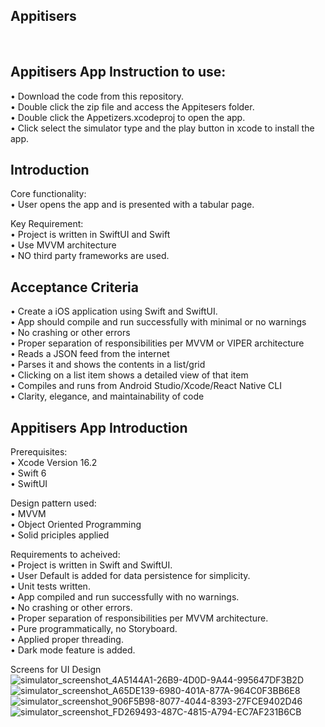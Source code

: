 
## Appitisers
<br />

## Appitisers App Instruction to use:
• Download the code from this repository. <br />
• Double click the zip file and access the Appitesers folder. <br />
• Double click the Appetizers.xcodeproj to open the app. <br />
• Click select the simulator type and the play button in xcode to install the app. <br />

## Introduction
Core functionality:<br />
• User opens the app and is presented with a tabular page.<br />

Key Requirement:<br />
• Project is written in SwiftUI and Swift<br />
• Use MVVM architecture<br />
• NO third party frameworks are used.<br /> 

## Acceptance Criteria
• Create a iOS application using Swift and SwiftUI.<br />
• App should compile and run successfully with minimal or no warnings <br /> 
• No crashing or other errors<br />
• Proper separation of responsibilities per MVVM or VIPER architecture<br />
• Reads a JSON feed from the internet<br />
• Parses it and shows the contents in a list/grid<br />
• Clicking on a list item shows a detailed view of that item<br />
• Compiles and runs from Android Studio/Xcode/React Native CLI<br />
• Clarity, elegance, and maintainability of code<br />

## Appitisers App Introduction
Prerequisites:<br />
• Xcode Version 16.2<br />
• Swift 6<br />
• SwiftUI<br />

Design pattern used:<br />
• MVVM<br />
• Object Oriented Programming<br />
• Solid priciples applied<br />

Requirements to acheived:<br />
• Project is written in Swift and SwiftUI.<br />
• User Default is added for data persistence for simplicity.<br />
• Unit tests written.<br />
• App compiled and run successfully with no warnings.<br />
• No crashing or other errors.<br />
• Proper separation of responsibilities per MVVM architecture.<br />
• Pure programmatically, no Storyboard. <br />
• Applied proper threading.<br />
• Dark mode feature is added.<br />

Screens for UI Design<br />
![simulator_screenshot_4A5144A1-26B9-4D0D-9A44-995647DF3B2D](https://github.com/user-attachments/assets/0119fccf-f658-4c5f-877c-7e47ce72ac26)<br />
![simulator_screenshot_A65DE139-6980-401A-877A-964C0F3BB6E8](https://github.com/user-attachments/assets/350c9ff5-749c-4dab-8650-11b62b32b92c)<br />
![simulator_screenshot_906F5B98-8077-4044-8393-27FCE9402D46](https://github.com/user-attachments/assets/7cd81de9-1fcd-4d33-aea5-35ad8d113811)<br />
![simulator_screenshot_FD269493-487C-4815-A794-EC7AF231B6CB](https://github.com/user-attachments/assets/4f7a295d-e29b-4099-9272-3cdbd618ede3)<br />



